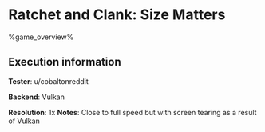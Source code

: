 # Ratchet and Clank: Size Matters 

%game_overview%

## Execution information

**Tester**: u/cobaltonreddit

**Backend**: Vulkan

**Resolution**: 1x
**Notes**: Close to full speed but with screen tearing as a result of Vulkan